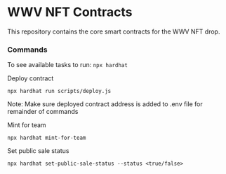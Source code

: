# WWV NFT Contracts

This repository contains the core smart contracts for the WWV NFT drop.

### Commands


To see available tasks to run:
`npx hardhat`

Deploy contract
```shell script
npx hardhat run scripts/deploy.js
```

Note: Make sure deployed contract address is added to .env file for remainder of commands

Mint for team
```shell script
npx hardhat mint-for-team
```

Set public sale status
```shell script
npx hardhat set-public-sale-status --status <true/false>
```
